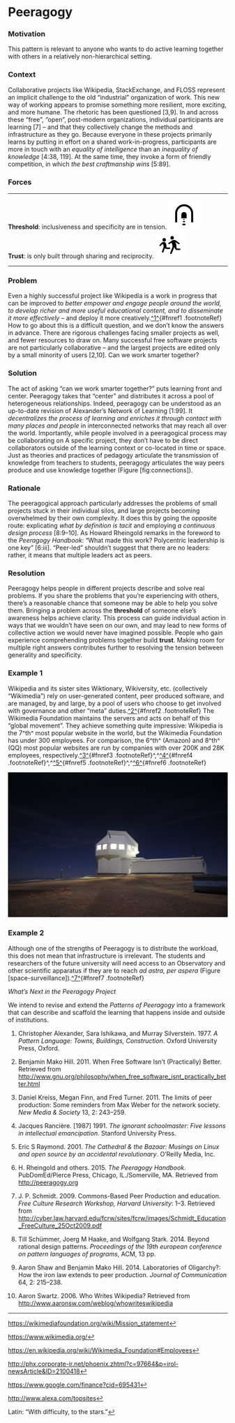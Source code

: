 Peeragogy 
=========

### Motivation 

This pattern is relevant to anyone who wants to do active learning
together with others in a relatively non-hierarchical setting.

### Context 

Collaborative projects like Wikipedia, StackExchange, and FLOSS
represent an implicit challenge to the old “industrial” organization of
work. This new way of working appears to promise something more
resilient, more exciting, and more humane. The rhetoric has been
questioned <span class="citation">\[3,9\]</span>. In and across these
“free”, “open”, post-modern organizations, individual participants are
learning <span class="citation">\[7\]</span> – and that they
collectively change the methods and infrastructure as they go. Because
everyone in these projects primarily learns by putting in effort on a
shared work-in-progress, participants are more in touch with an
*equality of intelligence* than an *inequality of knowledge* <span
class="citation">\[4:38, 119\]</span>. At the same time, they invoke a
form of friendly competition, in which *the best craftmanship wins*
<span class="citation">\[5:89\]</span>.

### Forces

  -------------------------------------------------------------- ------------------
  **Threshold**: inclusiveness and specificity are in tension.   ![image](https://raw.githubusercontent.com/Peeragogy/Peeragogy.github.io/master/images/threshold.png)  
  **Trust**: is only built through sharing and reciprocity.      ![image](https://raw.githubusercontent.com/Peeragogy/Peeragogy.github.io/master/images/trust.png)
  -------------------------------------------------------------- ------------------

### Problem

Even a highly successful project like Wikipedia is a work in progress
that can be improved to **better* empower and engage people around the
world, to develop *richer and more useful* educational content, and to
disseminate it *more* effectively* – and deploy it more
creatively.[^1^](#fn1){#fnref1 .footnoteRef} How to go about this is a
difficult question, and we don’t know the answers in advance. There are
rigorous challenges facing smaller projects as well, and fewer resources
to draw on. Many successful free software projects are not particularly
collaborative – and the largest projects are edited only by a small
minority of users <span class="citation">\[2,10\]</span>. Can we work
smarter together?

### Solution 

The act of asking “can we work smarter together?” puts learning front
and center. Peeragogy takes that “center” and distributes it across a
pool of heterogeneous relationships. Indeed, peeragogy can be understood
as an up-to-date revision of Alexander’s <span><span>Network of
Learning</span></span> <span class="citation">\[1:99\]</span>. It
*decentralizes the process of learning and enriches it through contact
with many places and people* in interconnected networks that may reach
all over the world. Importantly, while people involved in a peeragogical
process may be collaborating on <span><span>A specific
project</span></span>, they don’t have to be direct collaborators
outside of the learning context or co-located in time or space. Just as
theories and practices of pedagogy articulate the transmission of
knowledge from teachers to students, peeragogy articulates the way peers
produce and use knowledge together (Figure \[fig:connections\]).

### Rationale 

The peeragogical approach particularly addresses the problems of small
projects stuck in their individual silos, and large projects becoming
overwhelmed by their own complexity. It does this by going the opposite
route: explicating *what by definition is tacit* and employing *a
continuous design process* <span class="citation">\[8:9–10\]</span>. As
Howard Rheingold remarks in the foreword to the *Peeragogy Handbook*:
“What made this work? Polycentric leadership is one key” <span
class="citation">\[6:iii\]</span>. “Peer-led” shouldn’t suggest that
there are no leaders: rather, it means that multiple leaders act as
peers.

### Resolution 

Peeragogy helps people in different projects describe and solve real
problems. If you share the problems that you’re experiencing with
others, there’s a reasonable chance that someone may be able to help you
solve them. Bringing a problem across the **threshold** of someone
else’s awareness helps achieve clarity. This process can guide
individual action in ways that we wouldn’t have seen on our own, and may
lead to new forms of collective action we would never have imagined
possible. People who gain experience comprehending problems together
build **trust**. Making room for multiple right answers contributes
further to resolving the tension between generality and specificity.

### Example 1 

Wikipedia and its sister sites Wiktionary, Wikiversity, etc.
(collectively “Wikimedia”) rely on user-generated content, peer produced
software, and are managed, by and large, by a pool of users who choose
to get involved with governance and other “meta”
duties.[^2^](#fn2){#fnref2 .footnoteRef} The Wikimedia Foundation
maintains the servers and acts on behalf of this “global movement”. They
achieve something quite impressive: Wikipedia is the 7^th^ most popular
website in the world, but the Wikimedia Foundation has under 300
employees. For comparison, the 6^th^ (Amazon) and 8^th^ (QQ) most
popular websites are run by companies with over 200K and 28K employees,
respectively.[^3^](#fn3){#fnref3 .footnoteRef}^,^[^4^](#fn4){#fnref4
.footnoteRef}^,^[^5^](#fn5){#fnref5 .footnoteRef}^,^[^6^](#fn6){#fnref6
.footnoteRef}

![image](https://raw.githubusercontent.com/Peeragogy/Peeragogy.github.io/master/images/Space_Surveillance_Telescope.jpg)

### Example 2 

Although one of the strengths of <span><span>Peeragogy</span></span> is
to distribute the workload, this does not mean that infrastructure is
irrelevant. The students and researchers of the future university will
need access to an Observatory and other scientific apparatus if they are
to reach *ad astra, per aspera* (Figure
\[space-surveillance\]).[^7^](#fn7){#fnref7 .footnoteRef}

*What’s Next in the Peeragogy Project*

We intend to revise and extend the *Patterns of Peeragogy* into a
framework that can describe and scaffold the learning that happens
inside and outside of institutions.

1. Christopher Alexander, Sara Ishikawa, and Murray Silverstein. 1977.
*A Pattern Language: Towns, Buildings, Construction*. Oxford University
Press, Oxford.

2. Benjamin Mako Hill. 2011. When Free Software Isn’t (Practically)
Better. Retrieved from
<http://www.gnu.org/philosophy/when_free_software_isnt_practically_better.html>

3. Daniel Kreiss, Megan Finn, and Fred Turner. 2011. The limits of peer
production: Some reminders from Max Weber for the network society. *New
Media & Society* 13, 2: 243–259.

4. Jacques Rancière. \[1987\] 1991. *The ignorant schoolmaster: Five
lessons in intellectual emancipation*. Stanford University Press.

5. Eric S Raymond. 2001. *The Cathedral & the Bazaar: Musings on Linux
and open source by an accidental revolutionary*. O’Reilly Media, Inc.

6. H. Rheingold and others. 2015. *The Peeragogy Handbook*.
PubDomEd/Pierce Press, Chicago, IL./Somerville, MA. Retrieved from
<http://peeragogy.org>

7. J. P. Schmidt. 2009. Commons-Based Peer Production and education.
*Free Culture Research Workshop, Harvard University*: 1–3. Retrieved
from
<http://cyber.law.harvard.edu/fcrw/sites/fcrw/images/Schmidt_Education_FreeCulture_25Oct2009.pdf>

8. Till Schümmer, Joerg M Haake, and Wolfgang Stark. 2014. Beyond
rational design patterns. *Proceedings of the 19th european conference
on pattern languages of programs*, ACM, 13 pp.

9. Aaron Shaw and Benjamin Mako Hill. 2014. Laboratories of Oligarchy?:
How the iron law extends to peer production. *Journal of Communication*
64, 2: 215–238.

10. Aaron Swartz. 2006. Who Writes Wikipedia? Retrieved from
<http://www.aaronsw.com/weblog/whowriteswikipedia>

------------------------------------------------------------------------

<https://wikimediafoundation.org/wiki/Mission_statement>[↩](#fnref1)

<https://www.wikimedia.org/>[↩](#fnref2)

<https://en.wikipedia.org/wiki/Wikimedia_Foundation#Employees>[↩](#fnref3)

<http://phx.corporate-ir.net/phoenix.zhtml?c=97664&p=irol-newsArticle&ID=2100418>[↩](#fnref4)

<https://www.google.com/finance?cid=695431>[↩](#fnref5)

<http://www.alexa.com/topsites>[↩](#fnref6)

Latin: “With difficulty, to the stars.”[↩](#fnref7)

